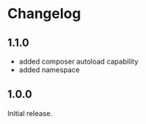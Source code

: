 # Changelog

## 1.1.0

* added composer autoload capability
* added namespace

## 1.0.0

Initial release.
